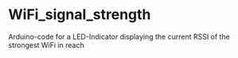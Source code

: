 # WiFi_signal_strength
 Arduino-code for a LED-Indicator displaying the current RSSI of the strongest WiFi in reach
